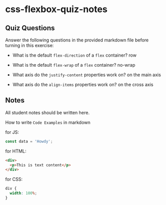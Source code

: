 # css-flexbox-quiz-notes

## Quiz Questions

Answer the following questions in the provided markdown file before turning in this exercise:

- What is the default `flex-direction` of a `flex` container?
  row

- What is the default `flex-wrap` of a `flex` container?
  no-wrap

- What axis do the `justify-content` properties work on?
  on the main axis

- What axis do the `align-items` properties work on?
  on the cross axis

## Notes

All student notes should be written here.

How to write `Code Examples` in markdown

for JS:

```javascript
const data = 'Howdy';
```

for HTML:

```html
<div>
  <p>This is text content</p>
</div>
```

for CSS:

```css
div {
  width: 100%;
}
```

